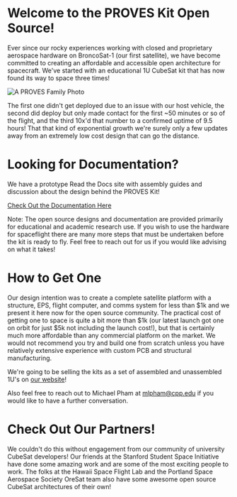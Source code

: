 # Welcome to the PROVES Kit Open Source! 
Ever since our rocky experiences working with closed and proprietary aerospace hardware on BroncoSat-1 (our first satellite), we have become committed to creating an affordable and accessible open architecture for spacecraft. We've started with an educational 1U CubeSat kit that has now found its way to space three times! 

![A PROVES Family Photo](https://github.com/proveskit/.github/assets/61564344/f7afea43-7402-45cd-a75e-c9b8a44ee2fb)


The first one didn't get deployed due to an issue with our host vehicle, the second did deploy but only made contact for the first ~50 minutes or so of the flight, and the third 10x'd that number to a confirmed uptime of 9.5 hours! That that kind of exponential growth we're surely only a few updates away from an extremely low cost design that can go the distance. 

# Looking for Documentation? 
We have a prototype Read the Docs site with assembly guides and discussion about the design behind the PROVES Kit! 

[Check Out the Documentation Here](https://docs.proveskit.space/en/latest/)

Note: The open source designs and documentation are provided primarily for educational and academic research use. If you wish to use the hardware for spaceflight there are many more steps that must be undertaken before the kit is ready to fly. Feel free to reach out for us if you would like advising on what it takes! 

# How to Get One
Our design intention was to create a complete satellite platform with a structure, EPS, flight computer, and comms system for less than $1k and we present it here now for the open source community. The practical cost of getting one to space is quite a bit more than $1k (our latest launch got one on orbit for just $5k not including the launch cost!), but that is certainly much more affordable than any commercial platform on the market. We would not recommend you try and build one from scratch unless you have relatively extensive experience with custom PCB and structural manufacturing. 

We're going to be selling the kits as a set of assembled and unassembled 1U's on [our website](https://www.proveskit.space)! 

Also feel free to reach out to Michael Pham at mlpham@cpp.edu if you would like to have a further conversation.

# Check Out Our Partners! 
We couldn't do this without engagement from our community of university CubeSat developers! Our friends at the Stanford Student Space Initiative have done some amazing work and are some of the most exciting people to work. The folks at the Hawaii Space Flight Lab and the Portland Space Aerospace Society OreSat team also have some awesome open source CubeSat architectures of their own! 

